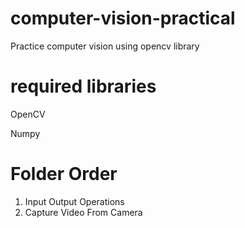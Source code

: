 # computer-vision-practical
Practice computer vision using opencv library

# required libraries

OpenCV

Numpy

# Folder Order
1) Input Output Operations
2) Capture Video From Camera
